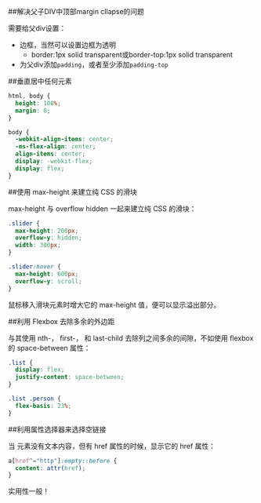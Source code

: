 ##解决父子DIV中顶部margin cllapse的问题

需要给父div设置：

* 边框，当然可以设置边框为透明
   * border:1px solid transparent或border-top:1px solid transparent
* 为父div添加`padding`，或者至少添加`padding-top`

##垂直居中任何元素
```css
html, body {
  height: 100%;
  margin: 0;
}

body {
  -webkit-align-items: center;  
  -ms-flex-align: center;  
  align-items: center;
  display: -webkit-flex;
  display: flex;
}
```

##使用 max-height 来建立纯 CSS 的滑块

max-height 与 overflow hidden 一起来建立纯 CSS 的滑块：
```css
.slider {
  max-height: 200px;
  overflow-y: hidden;
  width: 300px;
}

.slider:hover {
  max-height: 600px;
  overflow-y: scroll;
}
```
鼠标移入滑块元素时增大它的 max-height 值，便可以显示溢出部分。

##利用 Flexbox 去除多余的外边距

与其使用 nth-， first-， 和 last-child 去除列之间多余的间隙，不如使用 flexbox 的 space-between 属性：
```css
.list {
  display: flex;
  justify-content: space-between;
}

.list .person {
  flex-basis: 23%;
}
```

##利用属性选择器来选择空链接

当 <a> 元素没有文本内容，但有 href 属性的时候，显示它的 href 属性：
```css
a[href^="http"]:empty::before {
  content: attr(href);
}
```
实用性一般！


